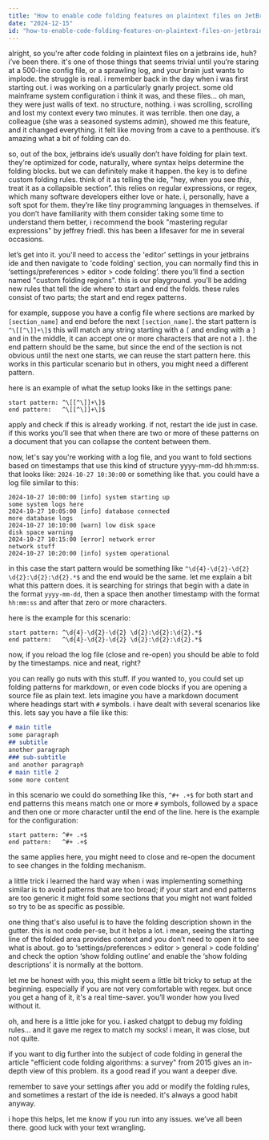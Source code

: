 ```yaml
---
title: "How to enable code folding features on plaintext files on JetBrains IDE?"
date: "2024-12-15"
id: "how-to-enable-code-folding-features-on-plaintext-files-on-jetbrains-ide"
---
```


alright, so you're after code folding in plaintext files on a jetbrains ide, huh? i’ve been there. it's one of those things that seems trivial until you’re staring at a 500-line config file, or a sprawling log, and your brain just wants to implode. the struggle is real. i remember back in the day when i was first starting out. i was working on a particularly gnarly project. some old mainframe system configuration i think it was, and these files… oh man, they were just walls of text. no structure, nothing. i was scrolling, scrolling and lost my context every two minutes. it was terrible. then one day, a colleague (she was a seasoned systems admin), showed me this feature, and it changed everything. it felt like moving from a cave to a penthouse. it’s amazing what a bit of folding can do.

so, out of the box, jetbrains ide’s usually don’t have folding for plain text. they're optimized for code, naturally, where syntax helps determine the folding blocks. but we can definitely make it happen. the key is to define custom folding rules. think of it as telling the ide, "hey, when you see *this*, treat it as a collapsible section”. this relies on regular expressions, or regex, which many software developers either love or hate. i, personally, have a soft spot for them. they’re like tiny programming languages in themselves. if you don’t have familiarity with them consider taking some time to understand them better, i recommend the book "mastering regular expressions" by jeffrey friedl. this has been a lifesaver for me in several occasions.

let’s get into it. you'll need to access the 'editor' settings in your jetbrains ide and then navigate to 'code folding' section, you can normally find this in ‘settings/preferences > editor > code folding’. there you’ll find a section named "custom folding regions". this is our playground. you'll be adding new rules that tell the ide where to start and end the folds. these rules consist of two parts; the start and end regex patterns.

for example, suppose you have a config file where sections are marked by `[section_name]` and end before the next `[section_name]`. the start pattern is `^\[[^\]]+\]$` this will match any string starting with a `[` and ending with a `]` and in the middle, it can accept one or more characters that are not a `]`. the end pattern should be the same, but since the end of the section is not obvious until the next one starts, we can reuse the start pattern here. this works in this particular scenario but in others, you might need a different pattern.

here is an example of what the setup looks like in the settings pane:

```
start pattern: ^\[[^\]]+\]$
end pattern:   ^\[[^\]]+\]$
```

apply and check if this is already working. if not, restart the ide just in case. if this works you’ll see that when there are two or more of these patterns on a document that you can collapse the content between them.

now, let's say you're working with a log file, and you want to fold sections based on timestamps that use this kind of structure yyyy-mm-dd hh:mm:ss. that looks like: `2024-10-27 10:30:00` or something like that. you could have a log file similar to this:

```text
2024-10-27 10:00:00 [info] system starting up
some system logs here
2024-10-27 10:05:00 [info] database connected
more database logs
2024-10-27 10:10:00 [warn] low disk space
disk space warning
2024-10-27 10:15:00 [error] network error
network stuff
2024-10-27 10:20:00 [info] system operational
```

in this case the start pattern would be something like `^\d{4}-\d{2}-\d{2} \d{2}:\d{2}:\d{2}.*$` and the end would be the same. let me explain a bit what this pattern does. it is searching for strings that begin with a date in the format `yyyy-mm-dd`, then a space then another timestamp with the format `hh:mm:ss` and after that zero or more characters.

here is the example for this scenario:

```
start pattern: ^\d{4}-\d{2}-\d{2} \d{2}:\d{2}:\d{2}.*$
end pattern:   ^\d{4}-\d{2}-\d{2} \d{2}:\d{2}:\d{2}.*$
```

now, if you reload the log file (close and re-open) you should be able to fold by the timestamps. nice and neat, right?

you can really go nuts with this stuff. if you wanted to, you could set up folding patterns for markdown, or even code blocks if you are opening a source file as plain text. lets imagine you have a markdown document where headings start with `#` symbols. i have dealt with several scenarios like this. lets say you have a file like this:

```markdown
# main title
some paragraph
## subtitle
another paragraph
### sub-subtitle
and another paragraph
# main title 2
some more content
```

in this scenario we could do something like this, `^#+ .+$` for both start and end patterns this means match one or more `#` symbols, followed by a space and then one or more character until the end of the line. here is the example for the configuration:

```
start pattern: ^#+ .+$
end pattern:   ^#+ .+$
```

the same applies here, you might need to close and re-open the document to see changes in the folding mechanism.

a little trick i learned the hard way when i was implementing something similar is to avoid patterns that are too broad; if your start and end patterns are too generic it might fold some sections that you might not want folded so try to be as specific as possible.

one thing that's also useful is to have the folding description shown in the gutter. this is not code per-se, but it helps a lot. i mean, seeing the starting line of the folded area provides context and you don’t need to open it to see what is about. go to ‘settings/preferences > editor > general > code folding’ and check the option ‘show folding outline’ and enable the ‘show folding descriptions’ it is normally at the bottom.

let me be honest with you, this might seem a little bit tricky to setup at the beginning. especially if you are not very comfortable with regex. but once you get a hang of it, it's a real time-saver. you’ll wonder how you lived without it.

oh, and here is a little joke for you. i asked chatgpt to debug my folding rules... and it gave me regex to match my socks! i mean, it was close, but not quite.

if you want to dig further into the subject of code folding in general the article "efficient code folding algorithms: a survey" from 2015 gives an in-depth view of this problem. its a good read if you want a deeper dive.

remember to save your settings after you add or modify the folding rules, and sometimes a restart of the ide is needed. it's always a good habit anyway.

i hope this helps, let me know if you run into any issues. we’ve all been there. good luck with your text wrangling.
